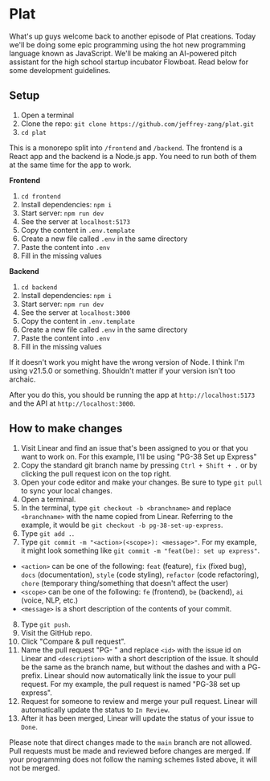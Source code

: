 # Plat
What's up guys welcome back to another episode of Plat creations. Today we'll be doing some epic programming using the hot new programming language known as JavaScript. We'll be making an AI-powered pitch assistant for the high school startup incubator Flowboat. Read below for some development guidelines.

## Setup
1. Open a terminal
2. Clone the repo: `git clone https://github.com/jeffrey-zang/plat.git`
3. `cd plat`

This is a monorepo split into `/frontend` and `/backend`. The frontend is a React app and the backend is a Node.js app. You need to run both of them at the same time for the app to work. 

**Frontend**
1. `cd frontend`
2. Install dependencies: `npm i` 
3. Start server: `npm run dev`
4. See the server at `localhost:5173`
5. Copy the content in `.env.template`
6. Create a new file called `.env` in the same directory
7. Paste the content into `.env`
8. Fill in the missing values

**Backend**
1. `cd backend`
3. Install dependencies: `npm i`
4. Start server: `npm run dev`
5. See the server at `localhost:3000`
5. Copy the content in `.env.template`
6. Create a new file called `.env` in the same directory
7. Paste the content into `.env`
8. Fill in the missing values

If it doesn't work you might have the wrong version of Node. I think I'm using v21.5.0 or something. Shouldn't matter if your version isn't too archaic.

After you do this, you should be running the app at `http://localhost:5173` and the API at `http://localhost:3000`.

## How to make changes
1. Visit Linear and find an issue that's been assigned to you or that you want to work on. For this example, I'll be using "PG-38 Set up Express"
2. Copy the standard git branch name by pressing `Ctrl + Shift + .` or by clicking the pull request icon on the top right.
3. Open your code editor and make your changes. Be sure to type `git pull` to sync your local changes.
4. Open a terminal. 
5. In the terminal, type `git checkout -b <branchname>` and replace `<branchname>` with the name copied from Linear. Referring to the example, it would be `git checkout -b pg-38-set-up-express`.
6. Type `git add .`.
7. Type `git commit -m "<action>(<scope>): <message>"`. For my example, it might look something like `git commit -m "feat(be): set up express"`.
- `<action>` can be one of the following: `feat` (feature), `fix` (fixed bug), `docs` (documentation), `style` (code styling), `refactor` (code refactoring), `chore` (temporary thing/something that doesn't affect the user)
- `<scope>` can be one of the following: `fe` (frontend), `be` (backend), `ai` (voice, NLP, etc.)
- `<message>` is a short description of the contents of your commit.
8. Type `git push`.
9. Visit the GitHub repo.
10. Click "Compare & pull request".
11. Name the pull request "PG-<id> <description>" and replace `<id>` with the issue id on Linear and `<description>` with a short description of the issue. It should be the same as the branch name, but without the dashes and with a PG-<id> prefix. Linear should now automatically link the issue to your pull request. For my example, the pull request is named "PG-38 set up express".
12. Request for someone to review and merge your pull request. Linear will automatically update the status to `In Review`.
13. After it has been merged, Linear will update the status of your issue to `Done`.

Please note that direct changes made to the `main` branch are not allowed. Pull requests must be made and reviewed before changes are merged. If your programming does not follow the naming schemes listed above, it will not be merged.
```